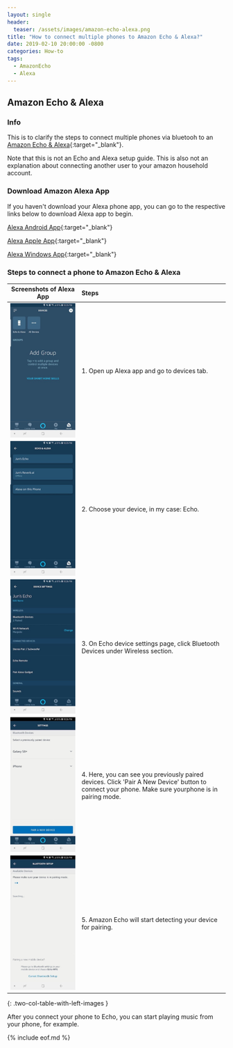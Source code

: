 ```yaml
---
layout: single
header:
  teaser: /assets/images/amazon-echo-alexa.png
title: "How to connect multiple phones to Amazon Echo & Alexa?"
date: 2019-02-10 20:00:00 -0800
categories: How-to
tags:
  - AmazonEcho
  - Alexa
---
```


## Amazon Echo & Alexa 
### Info
This is to clarify the steps to connect multiple phones via bluetooh to an [Amazon Echo & Alexa](https://amzn.to/2VJmF4O){:target="_blank"}.

Note that this is not an Echo and Alexa setup guide. This is also not an explanation about connecting another user to your amazon household account.

### Download Amazon Alexa App
If you haven't download your Alexa phone app, you can go to the respective links below to download Alexa app to begin.

[Alexa Android App](https://play.google.com/store/apps/details?id=com.amazon.dee.app){:target="_blank"}

[Alexa Apple App](https://itunes.apple.com/us/app/amazon-alexa/id944011620){:target="_blank"}

[Alexa Windows App](https://www.microsoft.com/en-ca/p/alexa/9n12z3cctcnz){:target="_blank"}

### Steps to connect a phone to Amazon Echo & Alexa

| Screenshots of Alexa App | Steps | 
|---|:---|
| ![Screenshot of Alexa App Devices](/assets/images/alexa-app-devices-2019-02-09.jpeg) | 1. Open up Alexa app and go to devices tab.| 
| ![Screenshot of Alexa App Echo Alexa](/assets/images/alexa-app-echo-alexa-2019-02-09.jpeg) | 2. Choose your device, in my case: Echo. | 
| ![Screenshot of Alexa App Device Settings](/assets/images/alexa-app-device-settings-2019-02-09.jpeg) | 3. On Echo device settings page, click Bluetooth Devices under Wireless section.  | 
| ![Screenshot of Alexa App Settings Bluetooth Devices](/assets/images/alexa-app-settings-bluetooth-devices-2019-02-09.jpeg) | 4. Here, you can see you previously paired devices. Click 'Pair A New Device' button to connect your phone. Make sure yourphone is in pairing mode.  | 
| ![Screenshot of Alexa App Bluetooth Pairing devices](/assets/images/alexa-app-bluetooth-settings-pairing-devices-2019-02-09.jpeg) | 5. Amazon Echo will start detecting your device for pairing.  | 
{: .two-col-table-with-left-images }

After you connect your phone to Echo, you can start playing music from your phone, for example.

{% include eof.md %}